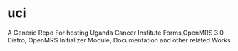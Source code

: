 # uci
A Generic Repo For hosting Uganda Cancer Institute Forms,OpenMRS 3.0 Distro, OpenMRS Initializer Module, Documentation and other related Works
